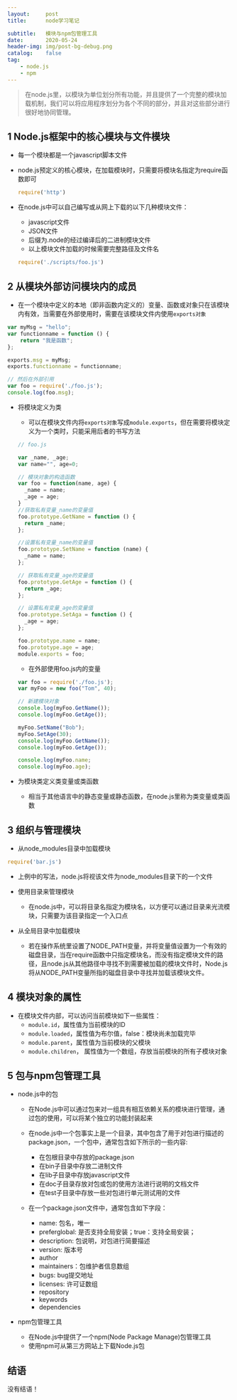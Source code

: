 ```yaml
---
layout:     post
title:      node学习笔记

subtitle:   模块与npm包管理工具
date:       2020-05-24
header-img: img/post-bg-debug.png
catalog:    false
tag:
    - node.js
    - npm
---
```


> 在node.js里，以模块为单位划分所有功能，并且提供了一个完整的模块加载机制，我们可以将应用程序划分为各个不同的部分，并且对这些部分进行很好地协同管理。

## 1 Node.js框架中的核心模块与文件模块

- 每一个模块都是一个javascript脚本文件

- node.js预定义的核心模块，在加载模块时，只需要将模块名指定为require函数即可
    ```js
    require('http')
    ```
- 在node.js中可以自己编写或从网上下载的以下几种模块文件：
  * javascript文件
  * JSON文件
  * 后缀为.node的经过编译后的二进制模块文件
  - 以上模块文件加载的时候需要完整路径及文件名
  ```js
  require('./scripts/foo.js')
  ```

## 2 从模块外部访问模块内的成员

- 在一个模块中定义的本地（即非函数内定义的）变量、函数或对象只在该模块内有效，当需要在外部使用时，需要在该模块文件内使用```exports对象```
  
```js
var myMsg = "hello";
var functionname = function () {
    return "我是函数";
};

exports.msg = myMsg;
exports.functionname = functionname;

// 然后在外部引用
var foo = require('./foo.js');
console.log(foo.msg);

```

- 将模块定义为类
  - 可以在模块文件内将```exports对象```写成```module.exports```，但在需要将模块定义为一个类时，只能采用后者的书写方法
  ```js
  // foo.js

  var _name, _age;
  var name="", age=0;

  // 模块对象的构造函数
  var foo = function(name, age) {
    _name = name;
    _age = age;
  }
  //获取私有变量_name的变量值
  foo.prototype.GetName = function () {
    return _name;
  };

  //设置私有变量_name的变量值
  foo.prototype.SetName = function (name) {
    _name = name;
  };

  // 获取私有变量_age的变量值
  foo.prototype.GetAge = function () {
    return _age;
  };

  // 设置私有变量_age的变量值
  foo.prototype.SetAga = function () {
    _age = age;
  };

  foo.prototype.name = name;
  foo.prototype.age = age;
  module.exports = foo;
  ```

  - 在外部使用foo.js内的变量

  ```js
  var foo = require('./foo.js');
  var myFoo = new foo("Tom", 40);

  // 新建模块对象
  console.log(myFoo.GetName());
  console.log(myFoo.GetAge());

  myFoo.SetName("Bob");
  myFoo.SetAge(30);
  console.log(myFoo.GetName());
  console.log(myFoo.GetAge());

  console.log(myFoo.name;
  console.log(myFoo.age);
  ```

- 为模块类定义类变量或类函数
  - 相当于其他语言中的静态变量或静态函数，在node.js里称为类变量或类函数


## 3 组织与管理模块

- 从node_modules目录中加载模块
```js
require('bar.js')
```

  - 上例中的写法，node.js将视该文件为node_modules目录下的一个文件

- 使用目录来管理模块
  - 在node.js中，可以将目录名指定为模块名，以方便可以通过目录来光流模块，只需要为该目录指定一个入口点
  
- 从全局目录中加载模块
  - 若在操作系统里设置了NODE_PATH变量，并将变量值设置为一个有效的磁盘目录，当在require函数中只指定模块名，而没有指定模块文件的路径，且node.js从其他路径中寻找不到需要被加载的模块文件时，Node.js将从NODE_PATH变量所指的磁盘目录中寻找并加载该模块文件。

## 4 模块对象的属性

- 在模块文件内部，可以访问当前模块如下一些属性：
  * ```module.id```，属性值为当前模块的ID
  * ```module.loaded```，属性值为布尔值，false：模块尚未加载完毕
  * ```module.parent```，属性值为当前模块的父模块
  * ```module.children```， 属性值为一个数组，存放当前模块的所有子模块对象

## 5 包与npm包管理工具

- node.js中的包
  - 在Node.js中可以通过包来对一组具有相互依赖关系的模块进行管理，通过包的使用，可以将某个独立的功能封装起来
  - 在node.js中一个包事实上是一个目录，其中包含了用于对包进行描述的package.json，一个包中，通常包含如下所示的一些内容:
    * 在包根目录中存放的package.json
    * 在bin子目录中存放二进制文件
    * 在lib子目录中存放javascript文件
    * 在doc子目录存放对包或包的使用方法进行说明的文档文件
    * 在test子目录中存放一些对包进行单元测试用的文件
  
  - 在一个package.json文件中，通常包含如下字段：
    * name: 包名，唯一
    * preferglobal: 是否支持全局安装；true：支持全局安装；
    * description: 包说明，对包进行简要描述
    * version: 版本号
    * author
    * maintainers：包维护者信息数组
    * bugs: bug提交地址
    * licenses: 许可证数组
    * repository
    * keywords
    * dependencies
  
- npm包管理工具
  - 在Node.js中提供了一个npm(Node Package Manage)包管理工具
  - 使用npm可从第三方网站上下载Node.js包

## 结语

没有结语！